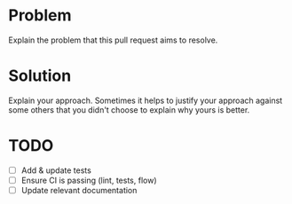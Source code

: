 <!--
Thank you so much for contributing to open source and the Normalizr project!
-->
# Problem

Explain the problem that this pull request aims to resolve.

# Solution

Explain your approach. Sometimes it helps to justify your approach against some others that you didn't choose to explain why yours is better.

# TODO

- [ ] Add & update tests
- [ ] Ensure CI is passing (lint, tests, flow)
- [ ] Update relevant documentation
